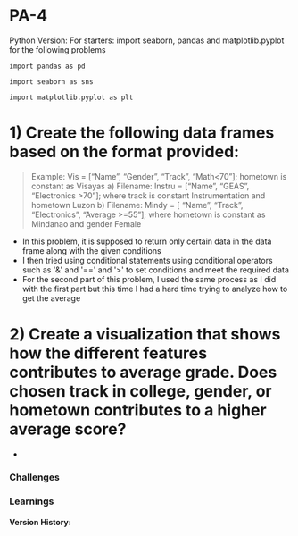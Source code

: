 # PA-4
Python Version: 
For starters: import seaborn, pandas and matplotlib.pyplot for the following problems
```
import pandas as pd

import seaborn as sns

import matplotlib.pyplot as plt
```
# 1) Create the following data frames based on the format provided:
> Example: Vis = [“Name”, “Gender”, “Track”, “Math<70”]; hometown is constant as Visayas
> a) Filename: Instru = [“Name”, “GEAS”, “Electronics >70”]; where track is constant Instrumentation and hometown Luzon
> b) Filename: Mindy = [ “Name”, “Track”, “Electronics”, “Average >=55”]; where hometown is constant as Mindanao and gender Female

- In this problem, it is supposed to return only certain data in the data frame along with the given conditions
- I then tried using conditional statements using conditional operators such as '&' and '==' and '>' to set conditions and meet the required data
- For the second part of this problem, I used the same process as I did with the first part but this time I had a hard time trying to analyze how to get the average 


# 2) Create a visualization that shows how the different features contributes to average grade. Does chosen track in college, gender, or hometown contributes to a higher average score?

- 

### Challenges


### Learnings

#### Version History:
